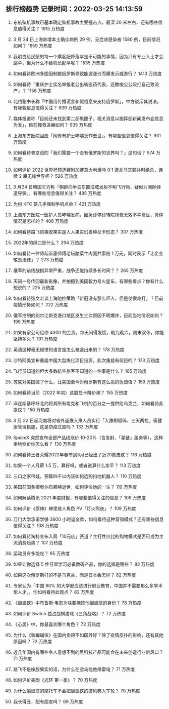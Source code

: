 
## 排行榜趋势 记录时间：2022-03-25 14:13:59
  
  1. 东航坠机事故已基本确定坠机事故主要撞击点，最深 20 米左右，还有哪些信息值得关注？ 1915 万热度
    
  2. 3 月 24 日上海新增本土确诊病例 29 例、无症状感染者 1580 例，目前情况如何？ 1659 万热度
    
  3. 我明白给民航的每一个乘客配降落伞是不可能的事情，因为只有专业人士才会跳伞，但为什么不给机长配伞呢？ 1535 万热度
    
  4. 如何看待欧洲多国因制裁俄罗斯导致能源涨价而爆发示威游行？ 1413 万热度
    
  5. 如何看待「重庆护士实名举报老公出轨医药代表，还教唆公公殴打自己致流产」？ 1156 万热度
    
  6. 北约秘书长称「中国用传播谎言和假信息来支持俄罗斯」，中方驳斥其说法，有哪些信息值得关注？ 939 万热度
    
  7. 媒体报道称「目前还未找到第二部黑匣子，相关消息以指挥部新闻发布会信息为准」，目前搜救进展如何？ 935 万热度
    
  8. 上海东方医院回应「网传有护士哮喘发作去世」，有哪些信息值得关注？ 931 万热度
    
  9. 如何看待普京说的「我们需要一个没有俄罗斯的世界吗？」这句话？ 574 万热度
    
  10. 如何评价 2022 世界杯预选赛附加赛意大利爆冷 0:1 遭北马其顿补时绝杀，连续 2 届无缘世界杯？ 526 万热度
    
  11. 3 月24 日韩国军方称「朝鲜向半岛东部海域发射不明飞行物，疑似为洲际弹道导弹」，有哪些信息值得关注？ 485 万热度
    
  12. 为何 KFC 要几乎强制手机点单？ 421 万热度
    
  13. 上海东方医院一医护人员哮喘发病，因急诊停诊转院抢救无效不幸离世，具体情况是怎样的？ 408 万热度
    
  14. 如何看待路飞的橡胶果实是人人果实幻兽种尼卡形态？ 307 万热度
    
  15. 2022年的风口是什么？ 294 万热度
    
  16. 如何看待一律师起诉康师傅老坛酸菜牛肉面并索赔 1 万元，同时表示「让企业敬畏法律」？ 273 万热度
    
  17. 俄军的前线战损异常严重，战争还能持续多长时间？？ 265 万热度
    
  18. 天问一号传回最新影像，并拍摄到美国毅力号火星车，有哪些看点？你有什么想说的？ 225 万热度
    
  19. 如何看待张文宏谈上海防控策略「新冠没有那么吓人，但是仗很难打」？目前疫情形势如何？ 222 万热度
    
  20. 俄军控制的别尔江斯克港口地区发生三次原因不明爆炸，目前当地情况如何？ 199 万热度
    
  21. 如果有家公司给你 4300 的工资，每天闲得发慌，朝九晚六，周末双休，你能坚持多久？ 191 万热度
    
  22. 英语这种毫无规律的语言是怎么被造出来的？ 178 万热度
    
  23. 沙特阿美宣布重启中国大型炼化项目投资，此次重启有何目的？ 173 万热度
    
  24. 飞行员知道的但大多数航空旅客不知道的一件事是什么？ 165 万热度
    
  25. 苏联对美国做了什么，让美国至今对俄罗斯有这么高的仇恨值？ 159 万热度
    
  26. 如何看待当前（2022 年初）这股显卡降价潮？ 155 万热度
    
  27. 泽连斯基呼吁北约将其所有坦克和飞机的百分之一提供给乌克兰，如何看待此提议？ 150 万热度
    
  28. 3 月 22 日起河南将对省外返豫入豫人员实行「入豫即赋码、三天两检」等健康管理措施，这是防疫过度吗？ 133 万热度
    
  29. SpaceX 突然宣布全部产品线涨价 10-20%（含发射、「星链」服务等），这种坐地涨价你怎么看？ 130 万热度
    
  30. 如何看待王者荣耀2022年春节到3月已经出了近20款皮肤？ 116 万热度
    
  31. 如果一个人月薪 1.5 万，算好吗，或者说算什么水平？ 113 万热度
    
  32. 三口之家带娃，预算四千以内该如何选购扫地机器人？ 110 万热度
    
  33. 美国前国务卿奥尔布赖特逝世，如何评价她的一生？ 110 万热度
    
  34. 如何解读腾讯 2021 年度财报，有哪些值得关注的信息？ 109 万热度
    
  35. 如何评价《原神》神里绫人角色 PV「灯火照夜」？ 109 万热度
    
  36. 万门大学承诺学够 3600 小时返全款，如何看待这种营销模式？还有哪些信息值得关注？ 108 万热度
    
  37. 如何看待淘特宣布入局「10元店」赛道？主打性价比的购物模式是否已成为主流消费趋势？ 107 万热度
    
  38. 运动员有多能吃？ 85 万热度
    
  39. 如果让你选择 5 件日常学习必备数码产品，你的选择是哪些？ 83 万热度
    
  40. 如果这次俄罗斯打的不是乌克兰，而是日本会怎样？ 82 万热度
    
  41. 专家认为「中国 90% 的大学都应该进行职业教育，中国并不需要那么多学术型人才」，你如何看待此观点？ 82 万热度
    
  42. 《蝙蝠侠》中布鲁斯·韦恩为啥要掩饰他蝙蝠侠的身份？ 78 万热度
    
  43. 如何评价 Switch 独占战棋游戏《三角战略》？ 72 万热度
    
  44. 《心居》中，你最喜欢哪个角色？ 72 万热度
    
  45. 为什么《新蝙蝠侠》在国内卖得不如国外好？除了疫情反扑的影响，还有其他原因吗？ 72 万热度
    
  46. 近几年国内有哪些令人意想不到的黑科技产品可能会在未来创造行业新风口？ 71 万热度
    
  47. 路飞不是橡胶果实的话，为什么在空岛能绝缘雷电？ 71 万热度
    
  48. 如何评价美剧《光环 第一季》？ 70 万热度
    
  49. 为什么蝙蝠侠的摩托车不会把蝙蝠侠的披风卷入车轮？ 70 万热度
    
  50. 我长得丑，配有朋友吗？ 69 万热度
    